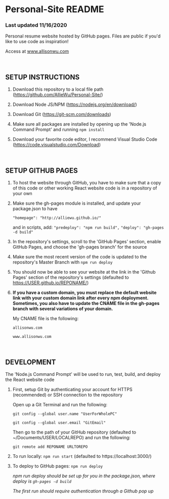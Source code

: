# Personal-Site README

### Last updated 11/16/2020

Personal resume website hosted by GitHub pages.
Files are public if you'd like to use code as inspiration!

Access at www.allisonwu.com

<br/>

## SETUP INSTRUCTIONS

1. Download this repository to a local file path (https://github.com/AllieWu/Personal-Site/)

2. Download Node JS/NPM (https://nodejs.org/en/download/)

3. Download Git (https://git-scm.com/downloads)

4. Make sure all packages are installed by opening up the 'Node.js Command Prompt' and running
   `npm install`

5. Download your favorite code editor, I recommend Visual Studio Code (https://code.visualstudio.com/Download)

<br/>

## SETUP GITHUB PAGES

1. To host the website through GitHub, you have to make sure that a copy of this code or other working React website code is in a repository of your own

2. Make sure the gh-pages module is installed, and update your package.json to have

   `"homepage": "http://alliewu.github.io/"`

   and in scripts, add:
   `"predeploy": "npm run build",`
   `"deploy": "gh-pages -d build" `

3. In the repository's settings, scroll to the 'GitHub Pages' section, enable GitHub Pages, and choose the 'gh-pages branch' for the source

4. Make sure the most recent version of the code is updated to the repository's Master Branch with `npm run deploy`

5. You should now be able to see your website at the link in the 'Github Pages' section of the repository's settings (defaulted to https://USER.github.io/REPONAME/)

6. **If you have a custom domain, you must replace the default website link with your custom domain link after every npm deployment. Sometimes, you also have to update the CNAME file in the gh-pages branch with several variations of your domain.**

   My CNAME file is the following:

   `allisonwu.com `

   `www.allisonwu.com`

 <br/>

## DEVELOPMENT

The 'Node.js Command Prompt' will be used to run, test, build, and deploy the React website code

1. First, setup Git by authenticating your account for HTTPS (recommended) or SSH connection to the repository

   Open up a Git Terminal and run the following:

   `git config --global user.name "UserForWholePC"`

   `git config --global user.email "GitEmail"`

   Then go to the path of your GitHub repository (defaulted to ~/Documents/USER/LOCALREPO) and run the following:

   `git remote add REPONAME URLTOREPO`

2. To run locally: `npm run start` (defaulted to https://localhost:3000/)

3. To deploy to GitHub pages: `npm run deploy`

   _npm run deploy should be set up for you in the package.json, where deploy is `gh-pages -d build`_

   _The first run should require authentication through a Github pop up_

<br/>
